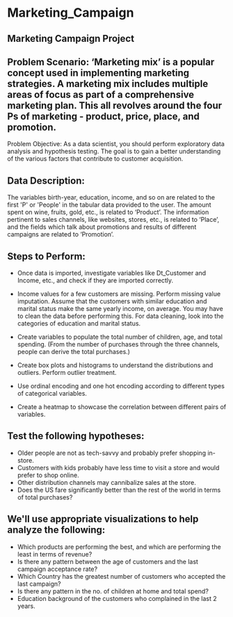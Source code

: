# Marketing_Campaign
## Marketing Campaign Project
## Problem Scenario: ‘Marketing mix’ is a popular concept used in implementing marketing strategies. A marketing mix includes multiple areas of focus as part of a comprehensive marketing plan. This all revolves around the four Ps of marketing - product, price, place, and promotion.

Problem Objective: As a data scientist, you should perform exploratory data analysis and hypothesis testing. The goal is to gain a better understanding of the various factors that contribute to customer acquisition.

## Data Description:
The variables birth-year, education, income, and so on are related to the first 'P' or 'People' in the tabular data provided to the user. The amount spent on wine, fruits, gold, etc., is related to ‘Product’. The information pertinent to sales channels, like websites, stores, etc., is related to ‘Place’, and the fields which talk about promotions and results of different campaigns are related to ‘Promotion’.

## Steps to Perform:

- Once data is imported, investigate variables like Dt_Customer and Income, etc., and check if they are imported correctly.

- Income values for a few customers are missing. Perform missing value imputation. Assume that the customers with similar education and marital status make the same yearly income, on average. You may have to clean the data before performing this. For data cleaning, look into the categories of education and marital status. 

- Create variables to populate the total number of children, age, and total spending. (From the number of purchases through the three channels, people can derive the total purchases.)

- Create box plots and histograms to understand the distributions and outliers. Perform outlier treatment.

- Use ordinal encoding and one hot encoding according to different types of categorical variables.

- Create a heatmap to showcase the correlation between different pairs of variables.

## Test the following hypotheses:

- Older people are not as tech-savvy and probably prefer shopping in-store.
- Customers with kids probably have less time to visit a store and would prefer to shop online.
- Other distribution channels may cannibalize sales at the store.
- Does the US fare significantly better than the rest of the world in terms of total purchases?

## We'll use appropriate visualizations to help analyze the following:

- Which products are performing the best, and which are performing the least in terms of revenue?
- Is there any pattern between the age of customers and the last campaign acceptance rate?
- Which Country has the greatest number of customers who accepted the last campaign?
- Is there any pattern in the no. of children at home and total spend?
- Education background of the customers who complained in the last 2 years.
